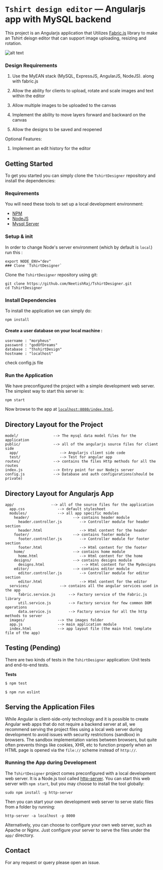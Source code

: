 # `Tshirt design editor` — Angularjs app with MySQL backend

This project is an Angularjs application that Utilizes [Fabric.js][fabric.js] library to make an Tshirt deisgn editor that can support image uploading, resizing and rotation.

![alt text](https://i.imgur.com/bUTN9jG.png)

### Design Requirements

1. Use the MyEAN stack (MySQL, ExpressJS, AngularJS, NodeJS).  along with fabric.js

2. Allow the ability for clients to upload, rotate and scale images and text within the editor

3. Allow multiple images to be uploaded to the canvas

4. Implement the ability to move layers forward and backward on the canvas

5. Allow the designs to be saved and reopened

Optional Features:

1. Implement an edit history for the editor


## Getting Started

To get you started you can simply clone the `TshirtDesigner` repository and install the dependencies:

### Requirements

You will need these tools to set up a local development environment:

* [NPM](https://www.npmjs.com/)
* [NodeJS](https://nodejs.org/)
* [Mysql Server](https://www.mysql.com/)

### Setup & init

In order to change Node's server environment (which by default is `local`) run this :
```
export NODE_ENV="dev"
### Clone `TshirtDesigner`
```

Clone the `TshirtDesigner` repository using git:

```
git clone https://github.com/NeetishRaj/TshirtDesigner.git
cd TshirtDesigner
```

### Install Dependencies


To install the application we can simply do:

```
npm install
```

#### Create a user database on your local machine :

```
username : "morpheus"
password : "godOfDreams"
database : "thshirtDesign"
hostname : "localhost"
```
check config.js file


### Run the Application

We have preconfigured the project with a simple development web server. The simplest way to start
this server is:

```
npm start
```

Now browse to the app at [`localhost:8080/index.html`][local-app-url].

## Directory Layout for the Project

```
model/                --> The mysql data model files for the application
public/               --> all of the angularjs source files for client side     
  app/                   --> Angularjs client side code
  test/                  --> Test for angular app
routes/               --> contains the files Http methods for all the routes     
index.js              --> Entry point for our Nodejs server
config.js             --> Database and auth configurations(should be private)
```

## Directory Layout for Angularjs App

```
app/                 --> all of the source files for the application
  app.css               --> default stylesheet
  modules/              --> all app specific modules
    header/                    --> contains header module
      header.controller.js        --> Controller module for header section
      header.html                 --> Html content for the header
    footer/                    --> contains footer module
      footer.controller.js        --> Controller module for footer section
      footer.html                 --> Html content for the footer
    home/                      --> contains home module
      home.html                   --> Html content for the home
    designs/                   --> contains designs module
      designs.html                 --> Html content for the Mydesigns
    editor/                    --> contains editor module
      editor.controller.js        --> Controller module for editor section
      editor.html                 --> Html content for the editor
  services/              --> contains all the angular services used in the app
      fabric.service.js      --> Factory service of the Fabric.js library
      util.service.js        --> Factory service for few common DOM operations
      data.service.js        --> Factory service for all the http methods to server
  images/               --> the images folder
  app.js                --> main application module
  index.html            --> app layout file (the main html template file of the app)
```


## Testing (Pending)

There are two kinds of tests in the `TshirtDesigner` application: Unit tests and end-to-end tests.

**Tests**

```sh
$ npm test
```

<!-- **Eslint** -->

```
$ npm run eslint
```

## Serving the Application Files

While Angular is client-side-only technology and it is possible to create Angular web apps that
do not require a backend server at all, we recommend serving the project files using a local
web server during development to avoid issues with security restrictions (sandbox) in browsers. The
sandbox implementation varies between browsers, but quite often prevents things like cookies, XHR,
etc to function properly when an HTML page is opened via the `file://` scheme instead of `http://`.

### Running the App during Development

The `TshirtDesigner` project comes preconfigured with a local development web server. It is a Node.js
tool called [http-server][http-server]. You can start this web server with `npm start`, but you may
choose to install the tool globally:

```
sudo npm install -g http-server
```

Then you can start your own development web server to serve static files from a folder by running:

```
http-server -a localhost -p 8000
```

Alternatively, you can choose to configure your own web server, such as Apache or Nginx. Just
configure your server to serve the files under the `app/` directory.


## Contact

For any request or query please open an issue.

[angularjs]: https://angularjs.org/
[fabric.js]: http://fabricjs.com/
[git]: https://git-scm.com/
[http-server]: https://github.com/indexzero/http-server
[jasmine]: https://jasmine.github.io/
[jdk]: https://wikipedia.org/wiki/Java_Development_Kit
[jdk-download]: http://www.oracle.com/technetwork/java/javase/downloads
[karma]: https://karma-runner.github.io/
[local-app-url]: http://localhost:8080/
[node]: https://nodejs.org/
[npm]: https://www.npmjs.org/
[protractor]: http://www.protractortest.org/
[selenium]: http://docs.seleniumhq.org/
[travis]: https://travis-ci.org/
[travis-docs]: https://docs.travis-ci.com/user/getting-started
